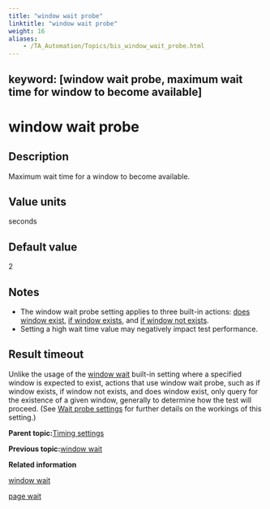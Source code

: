```yaml
--- 
title: "window wait probe"
linktitle: "window wait probe"
weight: 16
aliases: 
    - /TA_Automation/Topics/bis_window_wait_probe.html
---
```

keyword: [window wait probe, maximum wait time for window to become available]
---

# window wait probe

## Description

Maximum wait time for a window to become available.

## Value units

seconds

## Default value

2

## Notes

-   The window wait probe setting applies to three built-in actions: [does window exist](bia_does_window_exist.html), [if window exists](bia_if_window_exists.html), and [if window not exists](bia_if_window_not_exists.html).
-   Setting a high wait time value may negatively impact test performance.

## Result timeout

Unlike the usage of the [window wait](bis_window_wait.html) built-in setting where a specified window is expected to exist, actions that use window wait probe, such as if window exists, if window not exists, and does window exist, only query for the existence of a given window, generally to determine how the test will proceed. \(See [Wait probe settings](timing_wait_probe_settings.html) for further details on the workings of this setting.\)

**Parent topic:**[Timing settings](/TA_Automation/Topics/bis_timing.html)

**Previous topic:**[window wait](/TA_Automation/Topics/bis_window_wait.html)

**Related information**  


[window wait](/TA_Automation/Topics/bis_window_wait.html)

[page wait](/TA_Automation/Topics/bis_page_wait.html)

